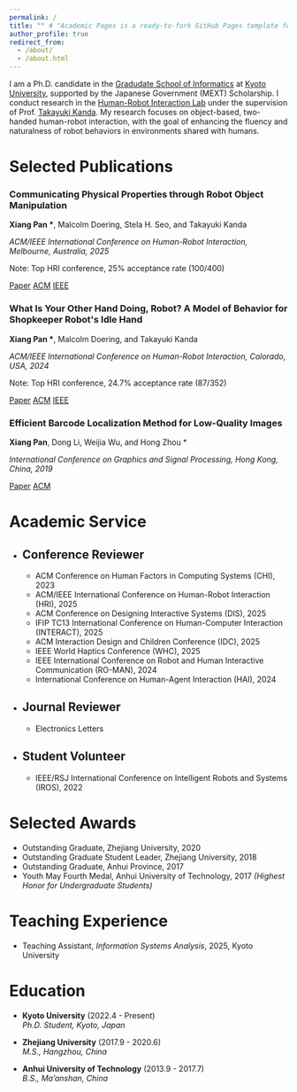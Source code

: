 ```yaml
---
permalink: /
title: "" # "Academic Pages is a ready-to-fork GitHub Pages template for academic personal websites"
author_profile: true
redirect_from: 
  - /about/
  - /about.html
---
```



I am a Ph.D. candidate in the [Gradudate School of Informatics](https://www.i.kyoto-u.ac.jp/en/) at [Kyoto University](https://www.kyoto-u.ac.jp/en), supported by the Japanese Government (MEXT) Scholarship. I conduct research in the [Human-Robot Interaction Lab](https://www.robot.soc.i.kyoto-u.ac.jp/en/) under the supervision of Prof. [Takayuki Kanda](https://scholar.google.com/citations?hl=en&user=BL9EACgAAAAJ). My research focuses on object-based, two-handed human-robot interaction, with the goal of enhancing the fluency and naturalness of robot behaviors in environments shared with humans.


# Selected Publications 
<head>
  <meta charset="UTF-8">
  <meta name="viewport" content="width=device-width, initial-scale=1.0">
  <title>Publications</title>
  <link rel="stylesheet" href="assets/css/style.css">
</head>

<div class="publications">
  <div class="pub-item">
    <h3>Communicating Physical Properties through Robot Object Manipulation</h3>
    <p><strong>Xiang Pan *</strong>, Malcolm Doering, Stela H. Seo, and Takayuki Kanda</p>
    <p><em>ACM/IEEE International Conference on Human-Robot Interaction, Melbourne, Australia, 2025</em></p>
    <p>Note: Top HRI conference, 25% acceptance rate (100/400)</p>
    <div class="links">
      <a href="files/HRI2025.pdf" class="button" target="_blank">Paper</a>
      <a href="https://dl.acm.org/doi/10.5555/3721488.3721579" class="button" target="_blank">ACM</a>
      <a href="https://ieeexplore.ieee.org/abstract/document/10973989" class="button" target="_blank">IEEE</a>
    </div>
  </div>

  <div class="pub-item">
    <h3>What Is Your Other Hand Doing, Robot? A Model of Behavior for Shopkeeper Robot's Idle Hand</h3>
    <p><strong>Xiang Pan *</strong>, Malcolm Doering, and Takayuki Kanda</p>
    <p><em>ACM/IEEE International Conference on Human-Robot Interaction, Colorado, USA, 2024</em></p>
    <p>Note: Top HRI conference, 24.7% acceptance rate (87/352)</p>
    <div class="links">
      <a href="files/HRI2024.pdf" class="button" target="_blank">Paper</a>
      <a href="https://dl.acm.org/doi/10.1145/3610977.3634986" class="button" target="_blank">ACM</a>
      <a href="https://ieeexplore.ieee.org/abstract/document/10661005" class="button" target="_blank">IEEE</a>
    </div>
  </div>

  <div class="pub-item">
    <h3>Efficient Barcode Localization Method for Low-Quality Images</h3>
    <p><strong>Xiang Pan</strong>, Dong Li, Weijia Wu, and Hong Zhou *</p>
    <p><em>International Conference on Graphics and Signal Processing, Hong Kong, China, 2019</em></p>
    <div class="links">
      <a href="files/ICGSP2019.pdf" class="button" target="_blank">Paper</a>
      <a href="https://dl.acm.org/doi/10.1145/3338472.3338474" class="button" target="_blank">ACM</a>
    </div>
  </div>

</div>


# Academic Service
- ## Conference Reviewer  
  - ACM Conference on Human Factors in Computing Systems (CHI), 2023  
  - ACM/IEEE International Conference on Human-Robot Interaction (HRI), 2025  
  - ACM Conference on Designing Interactive Systems (DIS), 2025  
  - IFIP TC13 International Conference on Human-Computer Interaction (INTERACT), 2025  
  - ACM Interaction Design and Children Conference (IDC), 2025  
  - IEEE World Haptics Conference (WHC), 2025  
  - IEEE International Conference on Robot and Human Interactive Communication (RO-MAN), 2024  
  - International Conference on Human-Agent Interaction (HAI), 2024  

- ## Journal Reviewer  
  - Electronics Letters  

- ## Student Volunteer
  - IEEE/RSJ International Conference on Intelligent Robots and Systems (IROS), 2022   

# Selected Awards  
- Outstanding Graduate, Zhejiang University, 2020  
- Outstanding Graduate Student Leader, Zhejiang University, 2018  
- Outstanding Graduate, Anhui Province, 2017  
- Youth May Fourth Medal, Anhui University of Technology, 2017 *(Highest Honor for Undergraduate Students)*  

# Teaching Experience
- Teaching Assistant, *Information Systems Analysis*, 2025, Kyoto University

# Education  
- **Kyoto University** (2022.4 - Present)  
  *Ph.D. Student, Kyoto, Japan*  

- **Zhejiang University** (2017.9 - 2020.6)  
  *M.S., Hangzhou, China*  

- **Anhui University of Technology** (2013.9 - 2017.7)  
  *B.S., Ma’anshan, China*  

